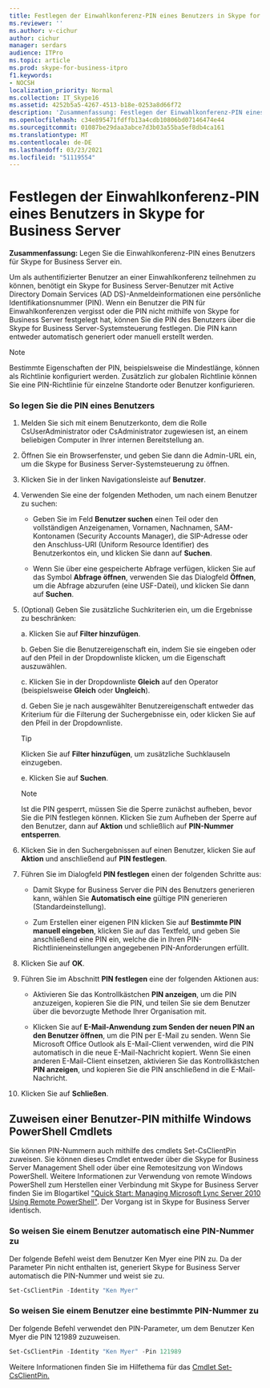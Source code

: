 ```yaml
---
title: Festlegen der Einwahlkonferenz-PIN eines Benutzers in Skype for Business Server
ms.reviewer: ''
ms.author: v-cichur
author: cichur
manager: serdars
audience: ITPro
ms.topic: article
ms.prod: skype-for-business-itpro
f1.keywords:
- NOCSH
localization_priority: Normal
ms.collection: IT_Skype16
ms.assetid: 4252b5a5-4267-4513-b18e-0253a8d66f72
description: 'Zusammenfassung: Festlegen der Einwahlkonferenz-PIN eines Benutzers für Skype for Business Server.'
ms.openlocfilehash: c34e895471fdffb13a4cdb10806bd07146474e44
ms.sourcegitcommit: 01087be29daa3abce7d3b03a55ba5ef8db4ca161
ms.translationtype: MT
ms.contentlocale: de-DE
ms.lasthandoff: 03/23/2021
ms.locfileid: "51119554"
---
```

# <a name="set-a-users-dial-in-conferencing-pin-in-skype-for-business-server"></a>Festlegen der Einwahlkonferenz-PIN eines Benutzers in Skype for Business Server
 
**Zusammenfassung:** Legen Sie die Einwahlkonferenz-PIN eines Benutzers für Skype for Business Server ein.
  
Um als authentifizierter Benutzer an einer Einwahlkonferenz teilnehmen zu können, benötigt ein Skype for Business Server-Benutzer mit Active Directory Domain Services (AD DS)-Anmeldeinformationen eine persönliche Identifikationsnummer (PIN). Wenn ein Benutzer die PIN für Einwahlkonferenzen vergisst oder die PIN nicht mithilfe von Skype for Business Server festgelegt hat, können Sie die PIN des Benutzers über die Skype for Business Server-Systemsteuerung festlegen. Die PIN kann entweder automatisch generiert oder manuell erstellt werden.
  
> [!NOTE]
> Bestimmte Eigenschaften der PIN, beispielsweise die Mindestlänge, können als Richtlinie konfiguriert werden. Zusätzlich zur globalen Richtlinie können Sie eine PIN-Richtlinie für einzelne Standorte oder Benutzer konfigurieren. 
  
### <a name="to-set-a-users-pin"></a>So legen Sie die PIN eines Benutzers

1. Melden Sie sich mit einem Benutzerkonto, dem die Rolle CsUserAdministrator oder CsAdministrator zugewiesen ist, an einem beliebigen Computer in Ihrer internen Bereitstellung an.
    
2. Öffnen Sie ein Browserfenster, und geben Sie dann die Admin-URL ein, um die Skype for Business Server-Systemsteuerung zu öffnen.  
    
3. Klicken Sie in der linken Navigationsleiste auf **Benutzer**.
    
4. Verwenden Sie eine der folgenden Methoden, um nach einem Benutzer zu suchen:
    
   - Geben Sie im Feld **Benutzer suchen** einen Teil oder den vollständigen Anzeigenamen, Vornamen, Nachnamen, SAM-Kontonamen (Security Accounts Manager), die SIP-Adresse oder den Anschluss-URI (Uniform Resource Identifier) des Benutzerkontos ein, und klicken Sie dann auf **Suchen**.
    
   - Wenn Sie über eine gespeicherte Abfrage verfügen, klicken Sie auf das Symbol **Abfrage öffnen**, verwenden Sie das Dialogfeld **Öffnen**, um die Abfrage abzurufen (eine USF-Datei), und klicken Sie dann auf **Suchen**.
    
5. (Optional) Geben Sie zusätzliche Suchkriterien ein, um die Ergebnisse zu beschränken:
    
   a. Klicken Sie auf **Filter hinzufügen**.
    
   b. Geben Sie die Benutzereigenschaft ein, indem Sie sie eingeben oder auf den Pfeil in der Dropdownliste klicken, um die Eigenschaft auszuwählen.
    
   c. Klicken Sie in der Dropdownliste **Gleich** auf den Operator (beispielsweise **Gleich** oder **Ungleich**).
    
   d. Geben Sie je nach ausgewählter Benutzereigenschaft entweder das Kriterium für die Filterung der Suchergebnisse ein, oder klicken Sie auf den Pfeil in der Dropdownliste.
    
    > [!TIP]
    > Klicken Sie auf **Filter hinzufügen**, um zusätzliche Suchklauseln einzugeben. 
  
   e. Klicken Sie auf **Suchen**.
    
    > [!NOTE]
    > Ist die PIN gesperrt, müssen Sie die Sperre zunächst aufheben, bevor Sie die PIN festlegen können. Klicken Sie zum Aufheben der Sperre auf den Benutzer, dann auf **Aktion** und schließlich auf **PIN-Nummer entsperren**. 
  
6. Klicken Sie in den Suchergebnissen auf einen Benutzer, klicken Sie auf **Aktion** und anschließend auf **PIN festlegen**.
    
7. Führen Sie im Dialogfeld **PIN festlegen** einen der folgenden Schritte aus:
    
   - Damit Skype for Business Server die PIN des Benutzers generieren kann, wählen Sie **Automatisch eine** gültige PIN generieren (Standardeinstellung).
    
   - Zum Erstellen einer eigenen PIN klicken Sie auf **Bestimmte PIN manuell eingeben**, klicken Sie auf das Textfeld, und geben Sie anschließend eine PIN ein, welche die in Ihren PIN-Richtlinieneinstellungen angegebenen PIN-Anforderungen erfüllt.
    
8. Klicken Sie auf **OK**.
    
9. Führen Sie im Abschnitt **PIN festlegen** eine der folgenden Aktionen aus: 
    
   - Aktivieren Sie das Kontrollkästchen **PIN anzeigen**, um die PIN anzuzeigen, kopieren Sie die PIN, und teilen Sie sie dem Benutzer über die bevorzugte Methode Ihrer Organisation mit.
    
   - Klicken Sie auf **E-Mail-Anwendung zum Senden der neuen PIN an den Benutzer öffnen**, um die PIN per E-Mail zu senden. Wenn Sie Microsoft Office Outlook als E-Mail-Client verwenden, wird die PIN automatisch in die neue E-Mail-Nachricht kopiert. Wenn Sie einen anderen E-Mail-Client einsetzen, aktivieren Sie das Kontrollkästchen **PIN anzeigen**, und kopieren Sie die PIN anschließend in die E-Mail-Nachricht.
    
10. Klicken Sie auf **Schließen**.
    
## <a name="assigning-a-user-pin-by-using-windows-powershell-cmdlets"></a>Zuweisen einer Benutzer-PIN mithilfe Windows PowerShell Cmdlets

Sie können PIN-Nummern auch mithilfe des cmdlets Set-CsClientPin zuweisen. Sie können dieses Cmdlet entweder über die Skype for Business Server Management Shell oder über eine Remotesitzung von Windows PowerShell. Weitere Informationen zur Verwendung von remote Windows PowerShell zum Herstellen einer Verbindung mit Skype for Business Server finden Sie im Blogartikel ["Quick Start: Managing Microsoft Lync Server 2010 Using Remote PowerShell"](https://go.microsoft.com/fwlink/p/?linkId=255876). Der Vorgang ist in Skype for Business Server identisch. 
  
### <a name="to-auto-assign-a-pin-number-to-a-user"></a>So weisen Sie einem Benutzer automatisch eine PIN-Nummer zu

Der folgende Befehl weist dem Benutzer Ken Myer eine PIN zu. Da der Parameter Pin nicht enthalten ist, generiert Skype for Business Server automatisch die PIN-Nummer und weist sie zu.
    
  ```PowerShell
  Set-CsClientPin -Identity "Ken Myer" 
  ```

### <a name="to-assign-a-specific-pin-number-to-a-user"></a>So weisen Sie einem Benutzer eine bestimmte PIN-Nummer zu

Der folgende Befehl verwendet den PIN-Parameter, um dem Benutzer Ken Myer die PIN 121989 zuzuweisen.
    
  ```PowerShell
  Set-CsClientPin -Identity "Ken Myer" -Pin 121989
  ```

Weitere Informationen finden Sie im Hilfethema für das [Cmdlet Set-CsClientPin.](/powershell/module/skype/set-csclientpin?view=skype-ps)
